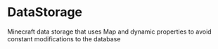 # DataStorage
 Minecraft data storage that uses Map and dynamic properties to avoid constant modifications to the database
